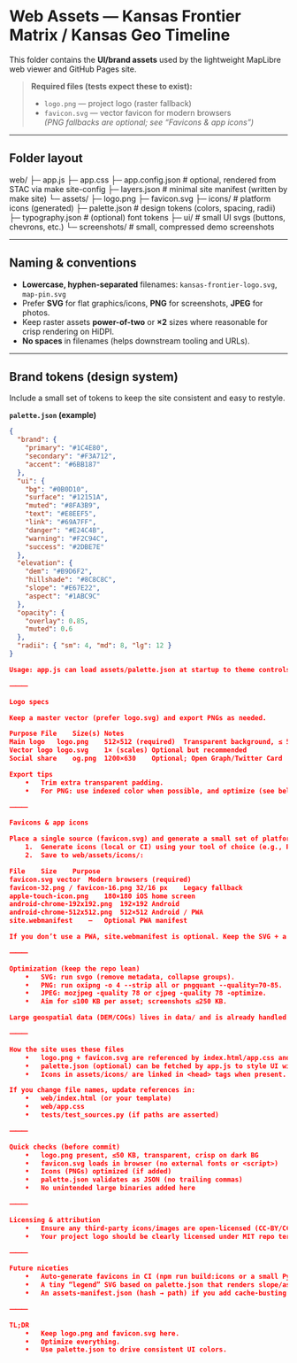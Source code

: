 # Web Assets — Kansas Frontier Matrix / Kansas Geo Timeline

This folder contains the **UI/brand assets** used by the lightweight MapLibre web viewer and GitHub Pages site.

> **Required files (tests expect these to exist):**
>
> - `logo.png` — project logo (raster fallback)
> - `favicon.svg` — vector favicon for modern browsers  
>   *(PNG fallbacks are optional; see “Favicons & app icons”)*

---

## Folder layout

web/
├─ app.js
├─ app.css
├─ app.config.json           # optional, rendered from STAC via make site-config
├─ layers.json               # minimal site manifest (written by make site)
└─ assets/
├─ logo.png
├─ favicon.svg
├─ icons/                 # platform icons (generated)
├─ palette.json           # design tokens (colors, spacing, radii)
├─ typography.json        # (optional) font tokens
├─ ui/                    # small UI svgs (buttons, chevrons, etc.)
└─ screenshots/           # small, compressed demo screenshots

---

## Naming & conventions

- **Lowercase, hyphen-separated** filenames: `kansas-frontier-logo.svg`, `map-pin.svg`
- Prefer **SVG** for flat graphics/icons, **PNG** for screenshots, **JPEG** for photos.
- Keep raster assets **power-of-two** or **×2** sizes where reasonable for crisp rendering on HiDPI.
- **No spaces** in filenames (helps downstream tooling and URLs).

---

## Brand tokens (design system)

Include a small set of tokens to keep the site consistent and easy to restyle.

**`palette.json` (example)**
```json
{
  "brand": {
    "primary": "#1C4E80",
    "secondary": "#F3A712",
    "accent": "#6BB187"
  },
  "ui": {
    "bg": "#0B0D10",
    "surface": "#12151A",
    "muted": "#8FA3B9",
    "text": "#E8EEF5",
    "link": "#69A7FF",
    "danger": "#E24C4B",
    "warning": "#F2C94C",
    "success": "#2DBE7E"
  },
  "elevation": {
    "dem": "#B9D6F2",
    "hillshade": "#8C8C8C",
    "slope": "#E67E22",
    "aspect": "#1ABC9C"
  },
  "opacity": {
    "overlay": 0.85,
    "muted": 0.6
  },
  "radii": { "sm": 4, "md": 8, "lg": 12 }
}

Usage: app.js can load assets/palette.json at startup to theme controls and legends.

⸻

Logo specs

Keep a master vector (prefer logo.svg) and export PNGs as needed.

Purpose	File	Size(s)	Notes
Main logo	logo.png	512×512 (required)	Transparent background, ≤ 50 KB
Vector logo	logo.svg	1× (scales)	Optional but recommended
Social share	og.png	1200×630	Optional; Open Graph/Twitter Card

Export tips
	•	Trim extra transparent padding.
	•	For PNG: use indexed color when possible, and optimize (see below).

⸻

Favicons & app icons

Place a single source (favicon.svg) and generate a small set of platform icons:
	1.	Generate icons (local or CI) using your tool of choice (e.g., RealFaviconGenerator CLI, sharp, or a small script).
	2.	Save to web/assets/icons/:

File	Size	Purpose
favicon.svg	vector	Modern browsers (required)
favicon-32.png / favicon-16.png	32/16 px	Legacy fallback
apple-touch-icon.png	180×180	iOS home screen
android-chrome-192x192.png	192×192	Android
android-chrome-512x512.png	512×512	Android / PWA
site.webmanifest	—	Optional PWA manifest

If you don’t use a PWA, site.webmanifest is optional. Keep the SVG + a 32 px PNG fallback.

⸻

Optimization (keep the repo lean)
	•	SVG: run svgo (remove metadata, collapse groups).
	•	PNG: run oxipng -o 4 --strip all or pngquant --quality=70-85.
	•	JPEG: mozjpeg -quality 78 or cjpeg -quality 78 -optimize.
	•	Aim for ≤100 KB per asset; screenshots ≤250 KB.

Large geospatial data (DEM/COGs) lives in data/ and is already handled by Makefile + (optionally) Git LFS. Do not place heavy images here.

⸻

How the site uses these files
	•	logo.png + favicon.svg are referenced by index.html/app.css and used by tests.
	•	palette.json (optional) can be fetched by app.js to style UI widgets.
	•	Icons in assets/icons/ are linked in <head> tags when present.

If you change file names, update references in:
	•	web/index.html (or your template)
	•	web/app.css
	•	tests/test_sources.py (if paths are asserted)

⸻

Quick checks (before commit)
	•	logo.png present, ≤50 KB, transparent, crisp on dark BG
	•	favicon.svg loads in browser (no external fonts or <script>)
	•	Icons (PNGs) optimized (if added)
	•	palette.json validates as JSON (no trailing commas)
	•	No unintended large binaries added here

⸻

Licensing & attribution
	•	Ensure any third-party icons/images are open-licensed (CC-BY/CC-0) and attributed in CREDITS.md (root or here).
	•	Your project logo should be clearly licensed under MIT repo terms or a separate notice.

⸻

Future niceties
	•	Auto-generate favicons in CI (npm run build:icons or a small Python script).
	•	A tiny “legend” SVG based on palette.json that renders slope/aspect swatches.
	•	An assets-manifest.json (hash → path) if you add cache-busting later.

⸻

TL;DR
	•	Keep logo.png and favicon.svg here.
	•	Optimize everything.
	•	Use palette.json to drive consistent UI colors.

